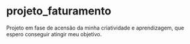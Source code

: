 # projeto_faturamento
Projeto em fase de acensão da minha criatividade e aprendizagem, que espero conseguir atingir meu objetivo.
